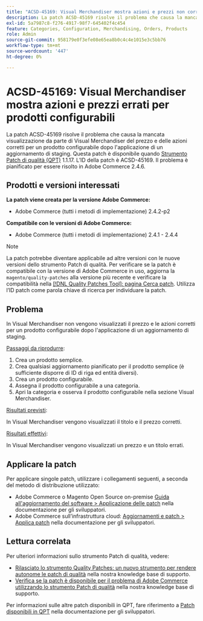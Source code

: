 ```yaml
---
title: "ACSD-45169: Visual Merchandiser mostra azioni e prezzi non corretti per il prodotto configurabile"
description: La patch ACSD-45169 risolve il problema che causa la mancata visualizzazione da parte di Visual Merchandiser del prezzo e delle azioni corretti per un prodotto configurabile dopo l'applicazione di un aggiornamento di staging. Questa patch è disponibile quando è installato [Quality Patches Tool (QPT)](/help/announcements/adobe-commerce-announcements/magento-quality-patches-released-new-tool-to-self-serve-quality-patches.md) 1.1.17. L’ID della patch è ACSD-45169. Il problema è pianificato per essere risolto in Adobe Commerce 2.4.6.
exl-id: 5a7987c8-f276-4917-98f7-645402f4c454
feature: Categories, Configuration, Merchandising, Orders, Products
role: Admin
source-git-commit: 958179e0f3efe08e65ea8b0c4c4e1015e3c5bb76
workflow-type: tm+mt
source-wordcount: '447'
ht-degree: 0%

---
```


# ACSD-45169: Visual Merchandiser mostra azioni e prezzi errati per prodotti configurabili

La patch ACSD-45169 risolve il problema che causa la mancata visualizzazione da parte di Visual Merchandiser del prezzo e delle azioni corretti per un prodotto configurabile dopo l&#39;applicazione di un aggiornamento di staging. Questa patch è disponibile quando [Strumento Patch di qualità (QPT)](/help/announcements/adobe-commerce-announcements/magento-quality-patches-released-new-tool-to-self-serve-quality-patches.md) 1.1.17. L’ID della patch è ACSD-45169. Il problema è pianificato per essere risolto in Adobe Commerce 2.4.6.

## Prodotti e versioni interessati

**La patch viene creata per la versione Adobe Commerce:**

* Adobe Commerce (tutti i metodi di implementazione) 2.4.2-p2

**Compatibile con le versioni di Adobe Commerce:**

* Adobe Commerce (tutti i metodi di implementazione) 2.4.1 - 2.4.4

>[!NOTE]
>
>La patch potrebbe diventare applicabile ad altre versioni con le nuove versioni dello strumento Patch di qualità. Per verificare se la patch è compatibile con la versione di Adobe Commerce in uso, aggiorna la `magento/quality-patches` alla versione più recente e verificare la compatibilità nella [[!DNL Quality Patches Tool]: pagina Cerca patch](https://devdocs.magento.com/quality-patches/tool.html#patch-grid). Utilizza l’ID patch come parola chiave di ricerca per individuare la patch.

## Problema

In Visual Merchandiser non vengono visualizzati il prezzo e le azioni corretti per un prodotto configurabile dopo l&#39;applicazione di un aggiornamento di staging.

<u>Passaggi da riprodurre</u>:

1. Crea un prodotto semplice.
1. Crea qualsiasi aggiornamento pianificato per il prodotto semplice (è sufficiente disporre di ID di riga ed entità diversi).
1. Crea un prodotto configurabile.
1. Assegna il prodotto configurabile a una categoria.
1. Apri la categoria e osserva il prodotto configurabile nella sezione Visual Merchandiser.

<u>Risultati previsti</u>:

In Visual Merchandiser vengono visualizzati il titolo e il prezzo corretti.

<u>Risultati effettivi</u>:

In Visual Merchandiser vengono visualizzati un prezzo e un titolo errati.

## Applicare la patch

Per applicare singole patch, utilizzare i collegamenti seguenti, a seconda del metodo di distribuzione utilizzato:

* Adobe Commerce o Magento Open Source on-premise [Guida all&#39;aggiornamento del software > Applicazione delle patch](https://devdocs.magento.com/guides/v2.4/comp-mgr/patching/mqp.html) nella documentazione per gli sviluppatori.
* Adobe Commerce sull’infrastruttura cloud: [Aggiornamenti e patch > Applica patch](https://devdocs.magento.com/cloud/project/project-patch.html) nella documentazione per gli sviluppatori.

## Lettura correlata

Per ulteriori informazioni sullo strumento Patch di qualità, vedere:

* [Rilasciato lo strumento Quality Patches: un nuovo strumento per rendere autonome le patch di qualità](/help/announcements/adobe-commerce-announcements/magento-quality-patches-released-new-tool-to-self-serve-quality-patches.md) nella nostra knowledge base di supporto.
* [Verifica se la patch è disponibile per il problema di Adobe Commerce utilizzando lo strumento Patch di qualità](/help/support-tools/patches-available-in-qpt-tool/check-patch-for-magento-issue-with-magento-quality-patches.md) nella nostra knowledge base di supporto.

Per informazioni sulle altre patch disponibili in QPT, fare riferimento a [Patch disponibili in QPT](https://devdocs.magento.com/quality-patches/tool.html#patch-grid) nella documentazione per gli sviluppatori.
